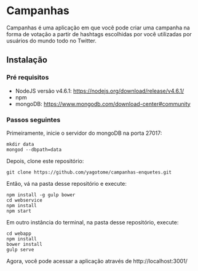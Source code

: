 # Campanhas

Campanhas é uma aplicação em que você pode criar uma campanha na forma de votação a partir de hashtags escolhidas por você utilizadas por usuários do mundo todo no Twitter.

## Instalação

### Pré requisitos

- NodeJS versão v4.6.1: https://nodejs.org/download/release/v4.6.1/
- npm
- mongoDB: https://www.mongodb.com/download-center#community

### Passos seguintes

Primeiramente, inicie o servidor do mongoDB na porta 27017:

    mkdir data
    mongod --dbpath=data

Depois, clone este repositório:

    git clone https://github.com/yagotome/campanhas-enquetes.git

Então, vá na pasta desse repositório e execute:

    npm install -g gulp bower
    cd webservice
    npm install
    npm start

Em outro instância do terminal, na pasta desse repositório, execute:

    cd webapp
    npm install
    bower install
    gulp serve

Agora, você pode acessar a aplicação através de http://localhost:3001/